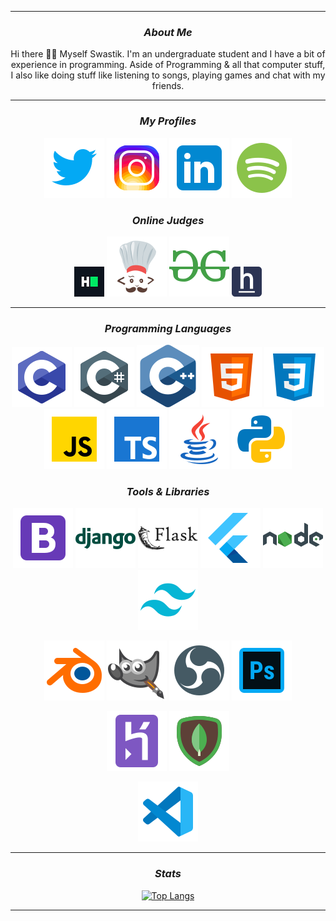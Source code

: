<!--Copyright 2022 Swastik2442 <https://swastik2442.github.io/>-->

<hr>
<div align = "center">
    
<!--Current Status-->
    
### <i> About Me</i>
    
Hi there 👋🏻 Myself Swastik. I'm an undergraduate student and I have a bit of experience in programming. Aside of Programming & all that computer stuff, I also like doing stuff like listening to songs, playing games and chat with my friends.
</div>
<div align = "center">
<hr>

<!--Personal Profiles-->
    
### <i> My Profiles </i>

[![Twitter Profile](./Icons/twitter.svg)](https://twitter.com/SwastikofIndia)
[![Instgram Profile](./Icons/instagram.svg)](https://instagram.com/k.wastik) 
[![LinkedIn Profile](./Icons/linkedin.svg)](https://www.linkedin.com/in/Swastik2442)
[![Spotify Profile](./Icons/spotify.svg)](https://open.spotify.com/user/iixxrn70fbza27p1c6q32fepo)

### <i> Online Judges </i>

[![HackerRank Profile](./Icons/hackerrank.png)](https://www.hackerrank.com/Swastik2442)
[![CodeChef Profile](./Icons/codechef.svg)](https://www.codechef.com/users/swastik2442/) 
[![GeeksForGeeks Profile](./Icons/geeksforgeeks.svg)](https://auth.geeksforgeeks.org/user/swastik2442)
[![HackerEarth Profile](./Icons/hackerearth.png)](https://www.hackerearth.com/@Swastik2442)
<hr>
    
<!--Languages & Tools Used-->
    
### <i> Programming Languages </i>

![C](./Icons/c.svg)
![C#](./Icons/c-sharp.svg)
![C++](./Icons/cpp.svg)
![HTML](./Icons/html.svg)
![CSS](./Icons/css.svg)
![JavaScript](./Icons/javascript.svg)
![TypeScript](./Icons/typescript.svg)
![Java](./Icons/java.svg)
![Python](./Icons/python.svg)

### <i> Tools & Libraries </i>

![Bootstrap](./Icons/bootstrap.svg)
![Django](./Icons/django.svg)
![Flask](./Icons/flask.svg)
![Flutter](./Icons/flutter.svg)
![NodeJS](./Icons/nodejs.svg)
![Tailwind CSS](./Icons/tailwind.svg)

![Blender 3D](./Icons/blender.svg)
![Gimp](./Icons/gimp.svg)
![OBS Studio](./Icons/obs.svg)
![Adobe Photoshop](./Icons/photoshop.svg)

![Heroku](./Icons/heroku.svg)
![MongoDB](./Icons/mongodb.svg)

![VS Code](./Icons/vs-code.svg)

<hr>

<!--Statistical Information-->

### <i> Stats </i>

[![Top Langs](https://github-readme-stats-lime-xi.vercel.app/api/top-langs?username=Swastik2442&exclude_repo=CS-Notes,spotify-readme,Games,github-readme-stats&layout=compact&theme=vision-friendly-dark&hide_title=true&langs_count=10&hide_border=true)](https://github.com/Swastik2442)

<hr>
</div>
